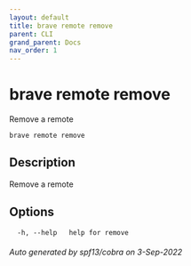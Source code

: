 ```yaml
---
layout: default
title: brave remote remove
parent: CLI
grand_parent: Docs
nav_order: 1
---
```


# brave remote remove

Remove a remote

```
brave remote remove
```

## Description

Remove a remote

## Options

```
  -h, --help   help for remove
```

###### Auto generated by spf13/cobra on 3-Sep-2022
